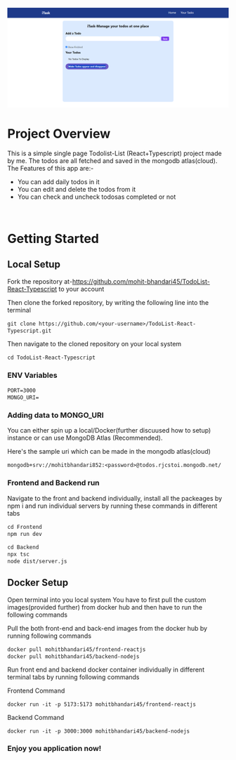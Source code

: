 ![alt text](image.png)


# Project Overview

 This is a simple single page Todolist-List (React+Typescript) project made by me. The todos are all fetched and saved in the mongodb atlas(cloud). The Features of this app are:-
- You can add daily todos in it
- You can edit and delete the todos from it
- You can check and uncheck todosas completed or not

<br/>

# Getting Started

## **Local Setup**
Fork the repository at-https://github.com/mohit-bhandari45/TodoList-React-Typescript to your account

Then clone the forked repository, by writing the following line into the terminal

``` 
git clone https://github.com/<your-username>/TodoList-React-Typescript.git 
```
Then navigate to the cloned repository on your local system

``` 
cd TodoList-React-Typescript
```
 
### **ENV Variables**
```
PORT=3000
MONGO_URI=
```

### **Adding data to MONGO_URI**
You can either spin up a local/Docker(further discuused how to setup) instance or can use MongoDB Atlas (Recommended).

Here's the sample uri which can be made in the mongodb atlas(cloud)
```
mongodb+srv://mohitbhandari852:<password>@todos.rjcstoi.mongodb.net/ 
```


### **Frontend and Backend run**

Navigate to the front and backend individually, install all the packeages by npm i and run individual servers by running these commands in different tabs

``` 
cd Frontend
npm run dev
```
``` 
cd Backend
npx tsc
node dist/server.js
```

## **Docker Setup**

Open terminal into you local system You have to first pull the custom images(provided further) from docker hub and then have to run the following commands


Pull the both front-end and back-end images from the docker hub by running following commands

``` 
docker pull mohitbhandari45/frontend-reactjs
docker pull mohitbhandari45/backend-nodejs
```


Run front end and backend docker container individually in different terminal tabs by running following commands

Frontend Command
```
docker run -it -p 5173:5173 mohitbhandari45/frontend-reactjs
```

Backend Command
```
docker run -it -p 3000:3000 mohitbhandari45/backend-nodejs
```


### Enjoy you application now!
